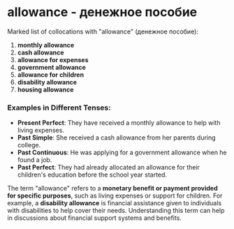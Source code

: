# allowance - денежное пособие

Marked list of collocations with "allowance" (денежное пособие):

1. **monthly allowance**  
2. **cash allowance**  
3. **allowance for expenses**  
4. **government allowance**  
5. **allowance for children**  
6. **disability allowance**  
7. **housing allowance**  

### Examples in Different Tenses:

- **Present Perfect**: They have received a monthly allowance to help with living expenses.  
- **Past Simple**: She received a cash allowance from her parents during college.  
- **Past Continuous**: He was applying for a government allowance when he found a job.  
- **Past Perfect**: They had already allocated an allowance for their children's education before the school year started.  

The term "allowance" refers to a **monetary benefit or payment provided for specific purposes**, such as living expenses or support for children. For example, a **disability allowance** is financial assistance given to individuals with disabilities to help cover their needs. Understanding this term can help in discussions about financial support systems and benefits.
